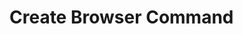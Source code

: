 <!-- TITLE: Create Browser Command -->
<!-- SUBTITLE: A quick summary of Create Browser Command -->

# Create Browser Command